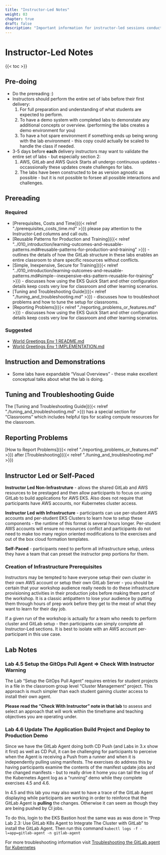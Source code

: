 ```yaml
---
title: "Instructor-Led Notes"
weight: 03
chapter: true
draft: false
description: "Important information for instructor-led sessions conducted in classrooms."
---
```


# Instructor-Led Notes

{{< toc >}}

## Pre-doing

* Do the prereading :)
* Instructors should perform the entire set of labs before their first delivery:
  1. For full preparation and understanding of what students are expected to perform.
  2. To have a demo system with completed labs to demonstate any additional concepts or overview. (performing the labs creates a demo environment for you)
  3. To have a hot spare environment if something ends up being wrong with the lab environment - this copy could actually be scaled to handle the class if needed.
* 3-5 days before **each** delivery instructors may want to validate the entire set of labs - but especially section 2:
  1. AWS, GitLab and AWS Quick Starts all undergo continuous updates - occassionally these updates create challenges for labs.
  2. The labs have been constructed to be as version agnostic as possible - but it is not possible to forsee all possible interactions and challenges.

## Prereading

### Required

-  [Prerequisites, Costs and Time]({{< relref "./prerequisites_costs_time.md" >}}) please pay attention to the Instructor-Led columns and call outs.
-  [Reusable Patterns for Production and Training]({{< relref "../010_introduction/learning-outcomes-and-reusable-patterns.md#reusable-patterns-for-production-and-training" >}}) - outlines the details of how the GitLab structure in these labs enables an entire classroom to share specific resources without conflicts.
- [Simple, Inexpensive, Secure for Training]({{< relref "../010_introduction/learning-outcomes-and-reusable-patterns.md#simple--inexpensive-eks-pattern-reusable-for-training" >}}) - discusses how using the EKS Quick Start and other configuration details keep costs very low for classroom and other learning scenarios.
- [Tuning and Troubleshooting Guide]({{< relref "./tuning_and_troubleshooting.md" >}}) - discusses how to troubleshoot problems and how to tune the setup for classrooms.
- [Reporting Problems]({{< relref "./reporting_problems_or_features.md" >}}) - discusses how using the EKS Quick Start and other configuration details keep costs very low for classroom and other learning scenarios.

### Suggested

- [World Greetings Env 1 README.md](https://gitlab.com/guided-explorations/gl-k8s-agent/gitops/envs/world-greetings-env-1/-/blob/main/README.md)
- [World Greetings Env 1 IMPLEMENTATION.md](https://gitlab.com/guided-explorations/gl-k8s-agent/gitops/envs/world-greetings-env-1/-/blob/main/IMPLEMENTATION.md)

## Instruction and Demonstrations

- Some labs have expandable “Visual Overviews” - these make excellent conceptual talks about what the lab is doing.

## Tuning and Troubleshooting Guide

The [Tuning and Troubleshooting Guide]({{< relref "./tuning_and_troubleshooting.md" >}}) has a special section for “Classrooms” which includes helpful tips for scaling compute resources for the classroom.

## Reporting Problems

[How to Report Problems]({{< relref "./reporting_problems_or_features.md" >}}) after [Troubleshooting]({{< relref "./tuning_and_troubleshooting.md" >}})

## Instructor Led or Self-Paced

**Instructor Led Non-Infrastruture** - allows the shared GitLab and AWS resources to be prestaged and then allow participants to focus on using GitLab to build applications for AWS EKS.  Also does not require that participants have AWS accounts, nor Kubernetes cluster access.

**Instructor Led with Infrastructure** - participants can use per-student AWS accounts and per-student EKS Clusters to learn how to setup these components - the runtime of this format is several hours longer. Per-student AWS accounts will ensure no resources conflict and participants do not need to make too many region oriented modifications to the exercises and out of the box cloud formation templates.

**Self-Paced** - participants need to perform all infrastructure setup, unless they have a team that can preset the instructor prep portions for them.

### Creation of Infrastructure Prerequisites

Instructors may be tempted to have everyone setup their own cluster in their own AWS account or setup their own GitLab Server - you should be certain that your workshop audience really needs to do these infrastructure provisioning activities in their production jobs before making them part of the workshop. It is a classic antipattern to lose your audience by putting them through hours of prep work before they get to the meat of what they want to learn for their day job.

If a given run of the workshop is actually for a team who needs to perform cluster and GitLab setup - then participants can simply complete all Instructor-Led sections. It is best to isolate with an AWS account per-participant in this use case.

## Lab Notes

### Lab 4.5 Setup the GitOps Pull Agent => Check With Instructor Warning

The Lab “Setup the GitOps Pull Agent” requires entries for student projects in a file in the classroom group level “Cluster Management” project. This approach is much simpler than each student gaining cluster access to install their own agent.

**Please read the “Check With Instructor” note in that lab** to assess and select an approach that will work within the timeframe and teaching objectives you are operating under.

### Lab 4.6 Update The Application Build Project and Deploy to Production Demo

Since we have the GitLab Agent doing both CD Push (and Labs in 3.x show it first) as well as CD Pull, it can be challenging for participants to perceive when the Agent is receiving a Push from a runner and when it is independently pulling using manifests. The exercises do address this by having participants examine the contents of the manifest update jobs and the changed manifests - but to really drive it home you can tail the log of the Kubernetes Agent log as a “running” demo while they complete exercises 4.5 and 4.6.

In 4.5 and this lab you may also want to have a trace of the GitLab Agent displaying while participants are working in order to reinforce that the GitLab Agent is **pulling** the changes. Otherwise it can seem as though they are being pushed by CI jobs.

To do this, login to the EKS Bastion host the same was as was done in “Prep Lab 2.3: Use GitLab K8s Agent to Integrate The Cluster with GitLab” to install the GitLab Agent. Then run this command `kubectl logs -f -l=app=gitlab-agent -n gitlab-agent`

For more troubleshooting information visit [Troubleshooting the GitLab agent for Kubernetes](https://docs.gitlab.com/ee/user/clusters/agent/troubleshooting.html)

